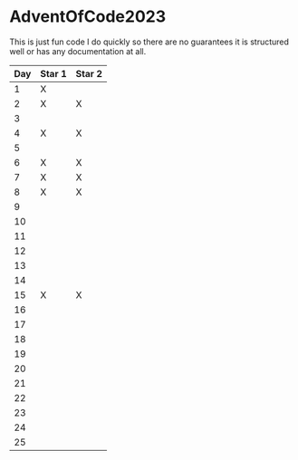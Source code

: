 # AdventOfCode2023

This is just fun code I do quickly so there are no guarantees it is structured well or has any documentation at all.

| Day | Star 1 | Star 2 |
|-----|--------|--------|
| 1   | X      |        |
| 2   | X      | X      |
| 3   |        |        |
| 4   | X      | X      |
| 5   |        |        |
| 6   | X      | X      |
| 7   | X      | X      |
| 8   | X      | X      |
| 9   |        |        |
| 10  |        |        |
| 11  |        |        |
| 12  |        |        |
| 13  |        |        |
| 14  |        |        |
| 15  | X      | X      |
| 16  |        |        |
| 17  |        |        |
| 18  |        |        |
| 19  |        |        |
| 20  |        |        |
| 21  |        |        |
| 22  |        |        |
| 23  |        |        |
| 24  |        |        |
| 25  |        |        |
